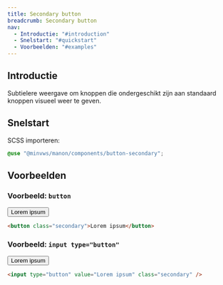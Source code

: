 ```yaml
---
title: Secondary button
breadcrumb: Secondary button
nav:
  - Introductie: "#introduction"
  - Snelstart: "#quickstart"
  - Voorbeelden: "#examples"
---
```


<h2 id="introduction">Introductie</h2>

Subtielere weergave om knoppen die ondergeschikt zijn aan standaard knoppen visueel weer te geven.

<h2 id="quickstart">Snelstart</h2>

SCSS importeren:

```scss
@use "@minvws/manon/components/button-secondary";
```

<h2 id="examples">Voorbeelden</h2>

### Voorbeeld: `button`

<button class="secondary">Lorem ipsum</button>

```html
<button class="secondary">Lorem ipsum</button>
```

### Voorbeeld: `input type="button"`

<input type="button" value="Lorem ipsum" class="secondary" />

```html
<input type="button" value="Lorem ipsum" class="secondary" />
```
